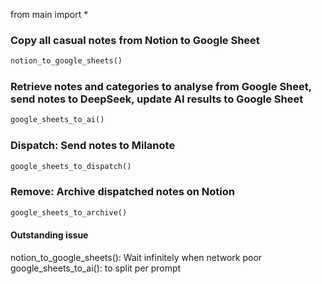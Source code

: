 from main import *

### Copy all casual notes from Notion to Google Sheet
```python
notion_to_google_sheets()
```

### Retrieve notes and categories to analyse from Google Sheet, send notes to DeepSeek, update AI results to Google Sheet
```python
google_sheets_to_ai()
```

### Dispatch: Send notes to Milanote
```python
google_sheets_to_dispatch()
```

### Remove: Archive dispatched notes on Notion
```python
google_sheets_to_archive()
```

#### Outstanding issue
notion_to_google_sheets(): Wait infinitely when network poor
google_sheets_to_ai(): to split per prompt